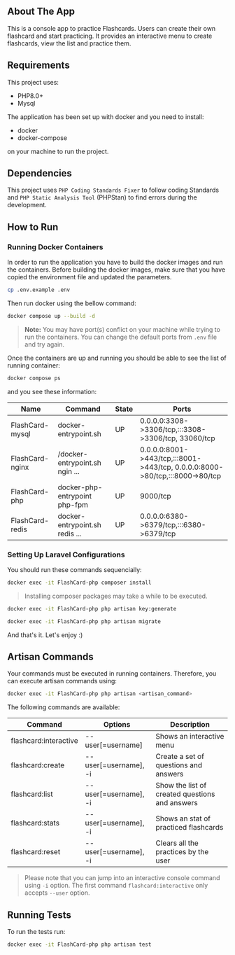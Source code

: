 ## About The App
This is a console app to practice Flashcards. Users can create their own flashcard and start practicing. It provides an interactive menu to create flashcards, view the list and practice them.


## Requirements
This project uses:
- PHP8.0+
- Mysql

The application has been set up with docker and you need to install:
- docker
- docker-compose

on your machine to run the project.

## Dependencies
This project uses `PHP Coding Standards Fixer` to follow coding Standards and `PHP Static Analysis Tool` (PHPStan) to find errors during the development. 

## How to Run
### Running Docker Containers
In order to run the application you have to build the docker images and run the containers. Before building the docker images, make sure that you have copied the environment file and updated the parameters.

```bash
cp .env.example .env
```

Then run docker using the bellow command:
```bash
docker compose up --build -d
```

> **Note:** You may have port(s) conflict on your machine while trying to run the containers. You can change the default ports from `.env` file and try again.

Once the containers are up and running you should be able to see the list of running container:

```bash
docker compose ps
```

and you see these information:

| Name | Command | State | Ports | 
| ---- | ------- | ----- | ----- |
| FlashCard-mysql | docker-entrypoint.sh | UP | 0.0.0.0:3308->3306/tcp,:::3308->3306/tcp, 33060/tcp |
| FlashCard-nginx | /docker-entrypoint.sh ngin ... | UP | 0.0.0.0:8001->443/tcp,:::8001->443/tcp, 0.0.0.0:8000->80/tcp,:::8000->80/tcp |
| FlashCard-php | docker-php-entrypoint php-fpm | UP | 9000/tcp |
| FlashCard-redis | docker-entrypoint.sh redis ... | UP | 0.0.0.0:6380->6379/tcp,:::6380->6379/tcp |


### Setting Up Laravel Configurations
You should run these commands sequencially:

```bash
docker exec -it FlashCard-php composer install
```
> Installing composer packages may take a while to be executed.

```bash
docker exec -it FlashCard-php php artisan key:generate
```
```bash
docker exec -it FlashCard-php php artisan migrate
```

And that's it. Let's enjoy :)

## Artisan Commands
Your commands must be executed in running containers. Therefore, you can execute artisan commands using: 

```bash
docker exec -it FlashCard-php php artisan <artisan_command>
``` 

The following commands are available:

| Command | Options | Description |
| ------- | ------- | ----------- |
| flashcard:interactive | --user[=username] | Shows an interactive menu |
| flashcard:create | --user[=username], -i | Create a set of questions and answers |
| flashcard:list | --user[=username], -i | Show the list of created questions and answers |
| flashcard:stats | --user[=username], -i | Shows an stat of practiced flashcards |
| flashcard:reset | --user[=username], -i | Clears all the practices by the user |

> Please note that you can jump into an interactive console command using `-i` option. The first command `flashcard:interactive` only accepts `--user` option.  

## Running Tests
To run the tests run:
```bash
docker exec -it FlashCard-php php artisan test
```
